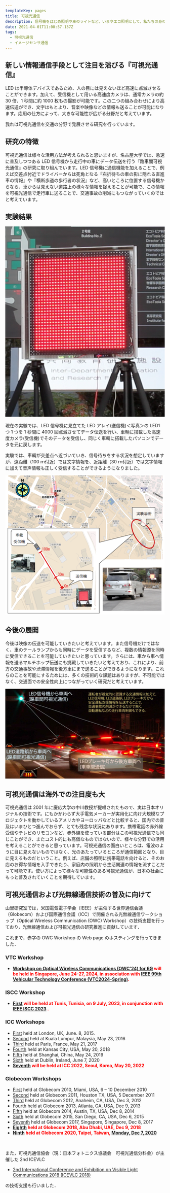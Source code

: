 ```yaml
---
templateKey: pages
title: 可視光通信
description: 信号機をはじめ照明や車のライトなど、いまやエコ照明として、私たちの身の回りへの普及が進むLED。このLEDを単なる照明として使うだけでなく、通信機器として活用するのが可視光通信です。可視光通信では、LEDの光を人の目には見えない程の高速に点滅させ、そのパターンを受信機で検知して情報を伝える技術です。
date: 2021-04-01T11:00:57.137Z
tags:
  - 可視光通信
  - イメージセンサ通信
---
```


## 新しい情報通信手段として注目を浴びる『可視光通信』

LED は半導体デバイスであるため、人の目には見えないほど高速に点滅させることができます。加えて、受信機として用いる高速度カメラは、通常カメラの約 30 倍、1 秒間に約 1000 枚もの撮影が可能です。この二つの組み合わせにより高速伝送ができ、文字はもとより、音楽や映像などの情報も送ることが可能になります。応用の仕方によって、大きな可能性が広がる分野だと考えています。

我れは可視光通信を交通の分野で発展させる研究を行っています。

## 研究の特徴

可視光通信は様々な活用方法が考えられると思いますが、名古屋大学では、急速に普及しつつある LED 信号機から走行中の車にデータ伝送を行う『路車間可視光通信』の研究に取り組んでいます。LED 信号機に通信機能を加えることで、例えば交差点付近でドライバーからは死角となる『右折待ちの車の影に隠れる直進車の情報』や『横断歩道の歩行者の状況』など、高いところに位置する信号機からなら、車からは見えない道路上の様々な情報を捉えることが可能で、この情報を可視光通信で走行車に送ることで、交通事故の削減にもつながっていくのではと考えています。

## 実験結果

![写真：開発したLEDアレイ（送信機）](./LEDarray.png "写真：開発したLEDアレイ（送信機）")

現在の実験では、LED 信号機に見立てた LED アレイ(送信機)＜写真＞の LED1 つ 1 つを 1 秒間に 4000 回点滅させてデータ伝送を行い、車輌に搭載した高速度カメラ(受信機)でそのデータを受信し、同じく車輌に搭載したパソコンでデータを元に戻します。

実験では、車輌が交差点へ近づいていき、信号待ちをする状況を想定していますが、遠距離（100 ｍ付近）では文字情報を、近距離（30 ｍ付近）では文字情報に加えて音声情報も正しく受信することができるようになりました。

![図：可視光通信実験](./VLC-experiment.png "図：可視光通信実験")

## 今後の展開

今後は映像の伝送を可能していきたいと考えています。また信号機だけではなく、車のテールランプからも同時にデータを受信するなど、複数の情報源を同時に受信できることを可能していきたいと思っています。さらには、車から車へ情報を送るマルチホップ伝送にも挑戦していきたいと考えており、これにより、前方の交通事故や渋滞情報を後方車にまで送ることができるようになります。これらのことを可能にするためには、多くの技術的な課題はありますが、不可能ではなく、交通面での安全性向上につながっていく研究だと考えています。

![図：可視光通信のITSへの応用](./Figure_ITS-VLC.jpg "図：可視光通信のITSへの応用")

## 可視光通信は海外での注目度も大

可視光通信は 2001 年に慶応大学の中川教授が提唱されたもので、実は日本オリジナルの技術です。にもかかわらず大手電気メーカーが実用化に向け大規模なプロジェクトを動かしているアメリカやヨーロッパなどと比較すると、国内での普及はいまひとつ進んでおらず、とても残念な状況にあります。携帯電話の赤外線受信やテレビのリモコンなど、赤外線を使っている部分はこの可視光通信でも同じことができ、またコスト的にも高価なものではないので、様々な分野での活用を考えることができると思っています。可視光通信の面白いところは、電波のように目に見えないものではなく、光のあたっているところが通信範囲となり、目に見えるものだということ。例えば、店舗の照明に携帯電話を向けると、そのお店のお得な情報を入手できたり、家庭内の照明から生活関連の情報を流すことだって可能です。使い方によって様々な可能性のある可視光通信が、日本の社会にもっと普及されていくことを期待しています。

## 可視光通信および光無線通信技術の普及に向けて

山里研究室では，米国電気電子学会（IEEE）が主催する世界通信会議（Globecom）および国際通信会議（ICC）で開催される光無線通信ワークショップ（Optical Wireless Communication (OWC) Workshop）の技術支援を行っており，光無線通信および可視光通信の研究推進に貢献しています．

これまで，赤字の OWC Workshop の Web page のホスティングを行ってきました．

### VTC Workshop

- **<span style="color: red; ">[Workshop on Optical Wireless Communications (OWC’24) for 6G](http://yamazato.nuee.nagoya-u.ac.jp/owc2024/index.html) will be held in Singapore, June 24-27, 2024, in association with [IEEE 99th Vehicular Technology Conference (VTC2024-Spring)](https://events.vtsociety.org/vtc2024-spring/).</span>**

### ISCC Workshop

- **<span style="color: red; ">[First](http://yamazato.nuee.nagoya-u.ac.jp/owc2023/index.html) will be held at Tunis, Tunisia, on 9 July, 2023, in conjunction with [IEEE ISCC 2023](https://2023.ieee-iscc.org/) .</span>**

### ICC Workshops

- [First](https://icc2015.ieee-icc.org/content/workshops.html) held at London, UK, June. 8, 2015.
- [Second](https://icc2016.ieee-icc.org/content/workshops.html#W02) held at Kuala Lumpur, Malaysia, May 23, 2016
- [Third](https://icc2017.ieee-icc.org/workshop/3rd-workshop-optical-wireless-communications-owc.html) held at Paris, France, May 21, 2017
- [Fourth](https://icc2018.ieee-icc.org/workshop/4th-workshop-optical-wireless-communications-owc) held at Kansas City, USA, May 20, 2018
- [Fifth](https://icc2019.ieee-icc.org/workshop/w23-5th-workshop-optical-wireless-communications) held at Shanghai, China, May 24, 2019
- [Sixth](https://icc2020.ieee-icc.org/workshop/ws-17-workshop-optical-wireless-communications) held at Dublin, Ireland, June 7, 2020
- **<span style="color: red; ">[Seventh](http://yamazato.nuee.nagoya-u.ac.jp/owc2022/index.html) will be held at ICC 2022, Seoul, Korea, May 20, 2022</span>**

### Globecom Workshops

- [First](https://globecom2010.ieee-globecom.org/WORKSHOPS.html) held at Globecom 2010, Miami, USA, 6 – 10 December 2010
- [Second](https://globecom2011.ieee-globecom.org/workshops.html) held at Globecom 2011, Houston TX, USA, 5 December 2011
- [Third](http://www.bu.edu/smartlighting/optical-wireless-communications-workshop/) held at Globecom 2012, Anaheim, CA, USA, Dec 3, 2012
- [Fourth](https://www.ece.mcmaster.ca/~hranilovic/owc13/OWC_2013/Home.html) held at Globecom 2013, Atlanta, GA, USA, Dec 9, 2013
- [Fifth](http://www.bu.edu/smartlighting/5th-ieee-workshop-on-optical-wireless-communications-owc14/) held at Globecom 2014, Austin, TX, USA, Dec 8, 2014
- [Sixth](http://owcworkshop.ok.ubc.ca/) held at Globecom 2015, San Diego, CA, USA, Dec 6, 2015
- [Seventh](https://globecom2017.ieee-globecom.org/workshop/ws-11-7th-ieee-globecom-workshop-optical-wireless-communications-owc%e2%80%9917) held at Globecom 2017, Singapore, Singapore, Dec 8, 2017
- **<span style="color: red; ">[Eighth](http://yamazato.nuee.nagoya-u.ac.jp/owc2018/index.html) held at Globecom 2018, Abu Dhabi, UAE, Dec 9, 2018</span>**
- **<span style="color: red; ">[Ninth](http://yamazato.nuee.nagoya-u.ac.jp/owc2020/) held at Globecom 2020, Taipei, Taiwan, [Monday, Dec 7, 2020](https://globecom2020.ieee-globecom.org/workshop/ws-01-workshop-optical-wireless-communications-owc)</span>**

<br />

また，可視光通信協会（現：日本フォトニクス協議会　可視光通信分科会）が主催した 2nd ICEVLC

- [2nd International Conference and Exhibition on Visible Light Communications 2018 (ICEVLC 2018)](http://yamazato.nuee.nagoya-u.ac.jp/icevlc2018)

の技術支援も行いました．
